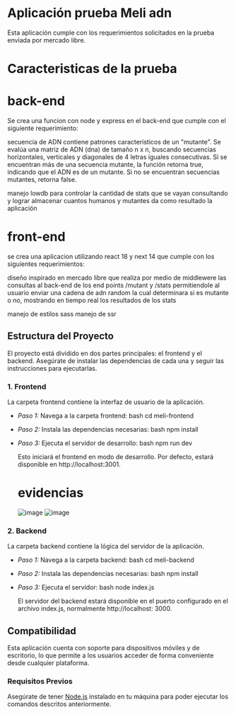 ﻿# Aplicación prueba Meli adn

Esta aplicación cumple con los requerimientos solicitados en la prueba enviada por mercado libre.

# Caracteristicas de la prueba

# back-end

Se crea una funcion con node y express en el back-end que cumple con el siguiente requerimiento:

secuencia de ADN contiene patrones característicos de un "mutante". Se evalúa una matriz de ADN (dna) de tamaño n x n, buscando secuencias horizontales, verticales y diagonales de 4 letras iguales consecutivas. Si se encuentran más de una secuencia mutante, la función retorna true, indicando que el ADN es de un mutante. Si no se encuentran secuencias mutantes, retorna false. 

manejo lowdb para controlar la cantidad de stats que se vayan consultando y lograr almacenar cuantos humanos y mutantes da como resultado la aplicación

# front-end

se crea una aplicacion utilizando react 18 y next 14 que cumple con los siguientes requerimientos:

diseño inspirado en mercado libre que realiza por medio de middlewere las consultas al back-end de los end points /mutant y /stats permitiendole al usuario enviar una cadena de adn random la cual determinara si es mutante o no, mostrando en tiempo real los resultados de los stats

manejo de estilos sass
manejo de ssr

## Estructura del Proyecto

El proyecto está dividido en dos partes principales: el frontend y el backend. Asegúrate de instalar las dependencias de cada una y seguir las instrucciones para ejecutarlas.

### 1. Frontend

La carpeta frontend contiene la interfaz de usuario de la aplicación.

- *Paso 1:* Navega a la carpeta frontend:
  bash
  cd meli-frontend
  

- *Paso 2:* Instala las dependencias necesarias:
  bash
  npm install
  

- *Paso 3:* Ejecuta el servidor de desarrollo:
  bash
  npm run dev
  
  Esto iniciará el frontend en modo de desarrollo. Por defecto, estará disponible en http://localhost:3001.

  # evidencias
  ![image](https://github.com/user-attachments/assets/27c9a43c-7506-41bd-8e4f-0b0f4dd41164)
  ![image](https://github.com/user-attachments/assets/b2add68d-560a-4452-874b-d3dea0fc4204)


### 2. Backend

La carpeta backend contiene la lógica del servidor de la aplicación.

- *Paso 1:* Navega a la carpeta backend:
  bash
  cd meli-backend
  

- *Paso 2:* Instala las dependencias necesarias:
  bash
  npm install
  

- *Paso 3:* Ejecuta el servidor:
  bash
  node index.js
  
  El servidor del backend estará disponible en el puerto configurado en el archivo index.js, normalmente http://localhost: 3000.

## Compatibilidad

Esta aplicación cuenta con soporte para dispositivos móviles y de escritorio, lo que permite a los usuarios acceder de forma conveniente desde cualquier plataforma.

### Requisitos Previos

Asegúrate de tener [Node.js](https://nodejs.org/) instalado en tu máquina para poder ejecutar los comandos descritos anteriormente.
